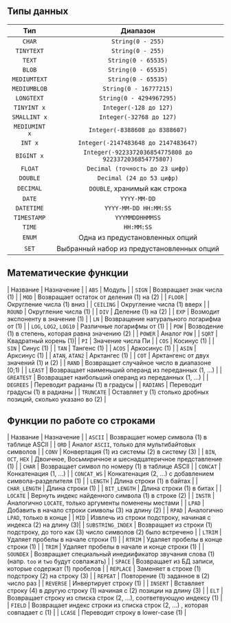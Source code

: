 ## Типы данных

| Тип | Диапазон |
|:--:|:--:|
| `CHAR` | `String(0 - 255)` |
| `TINYTEXT` | `String(0 - 255)` |
| `TEXT` | `String(0 - 65535)` |
| `BLOB` | `String(0 - 65535)` |
| `MEDIUMTEXT` | `String(0 - 65535)` |
| `MEDIUMBLOB` | `String(0 - 16777215)` |
| `LONGTEXT` | `String(0 - 4294967295)` |
| `TINYINT x` | `Integer(-128 до 127)` |
| `SMALLINT x` | `Integer(-32768 до 127)` |
| `MEDIUMINT x` | `Integer(-8388608 до 8388607)` |
| `INT x` | `Integer(-2147483648 до 2147483647)` |
| `BIGINT x` | `Integer(-9223372036854775808 до 9223372036854775807)` |
| `FLOAT` | `Decimal (точность до 23 цифр)` |
| `DOUBLE` | `Decimal (24 до 53 цифр)` |
| `DECIMAL` | `DOUBLE`, хранимый как строка |
| `DATE` | `YYYY-MM-DD` |
| `DATETIME` | `YYYY-MM-DD HH:MM:SS`|
| `TIMESTAMP` | `YYYMMDDHHMMSS` |
| `TIME` | `HH:MM:SS` |
| `ENUM` | Одна из предустановленных опций |
| `SET` | Выбранный набор из предустановленных опций |

## Математические функции

| Название | Назначение |
| `ABS` | Модуль |
| `SIGN` | Возвращает знак числа (1) |
| `MOD` | Возвращает остаток от деления (1) на (2) |
| `FLOOR` | Округление числа (1) вниз |
| `CEILING` | Округление числа (1) вверх |
| `ROUND` | Округление числа (1) |
| `DIV` | Деление (1) на (2) |
| `EXP` | Возмодит экспоненту в значение (1) |
| `LN` | Возвращение натурального логарифма от (1) |
| `LOG`, `LOG2`, `LOG10` | Различные логарифмы от (1) |
| `POW` | Возводение (1) в степень, которая равна значению (2) | 
| `POWER` | Аналог `POW` |
| `SQRT` | Квадратный корень (1)|
| `PI` | Значение числа Пи |
| `COS` | Косинус (1) |
| `SIN` | Синус (1) |
| `TAN` | Тангенс (1) |
| `ACOS` | Аркосинус (1) |
| `ASIN` | Арксинус (1) |
| `ATAN`, `ATAN2` | Арктангес (1) |
| `COT` | Арктангенс от двух значений (1) и (2) |
| `RAND` | Возвращает случайное число в диапазоне [0;1) |
| `LEAST` | Возвращает наименьший операнд из переданных (1, ...) |
| `GREATEST` | Возвращает наибольший операнд из переданных (1, ...) |
| `DEGREES` | Переводит радианы (1) в градусы |
| `RADIANS` | Переводит градусы (1) в радианы |
| `TRUNCATE` | Оставляет у (1) столько дробных позиций, сколько указано во (2) |

## Функции по работе со строками

| Название | Назначение |
| `ASCII` | Возвращает номер символа (1) в таблице ASCII |
| `ORD` | Аналог `ASCII`, только для мультибайтовых символов |
| `CONV` | Конвертация (1) из системы (2) в систему (3) |
| `BIN`, `OCT`, `HEX` | Двоичное, Восьмиричное и шеснадцатеричное представление (1) |
| `CHAR` | Возвращает символ по номеру (1) в таблице ASCII |
| `CONCAT` | Конкатенация (1, ...) |
| `CONCAT_WS` | Конкатенация (2, ...) с добавлением символа-разделителя (1) |
| `LENGTH` | Длина строки (1) в байтах |
| `CHAR_LENGTH` | Длина строки (1) |
| `BIT_LENGTH` | Длина строки (1) в битах |
| `LOCATE` | Вернуть индекс найденного символа (1) в строке (2) |
| `INSTR` | Аналогично `LOCATE`, только аргументы поменены местами |
| `LPAD` | Добавить в начало строки символы (3) на длину (2) |
| `RPAD` | Аналогично `LPAD`, только в конце |
| `MID` | Извлечь из строки подстроку, начиная с индекса (2) на длину (3)|
| `SUBSTRING_INDEX` | Возвращает из строки (1) подстроку, до того как (3) число символов (2) было встречено   |
| `LTRIM` | Удаляет пробелы в начале строки (1) |
| `RTRIM` | Удаляет пробелы в конце строки (1) |
| `TRIM` | Удаляет пробелы в начале и конце строки (1) |
| `SOUNDEX` | Возвращает специальный инедиификатор звучания слова (1) (напр. `too` и `two` будут совпажать) |
| `SPACE` | Возвращает из БД записи, которые содержат (1) пробелов |
| `REPLACE` | Заменяет в строке (1) подстроку (2) на строку (3) |
| `REPEAT` | Повторение (1) заданное в (2) число раз |
| `REVERSE` | Инвертирует строку (1) |
| `INSERT` | Вставляет строку (4) в другую строку (1) начиная с (2) позиции на длину (3) |
| `ELT` | Возвращает строку из списка строк (2, ...), соответвующую индексу (1) |
| `FIELD` | Возвращает индекс строки из списка строк (2, ...) , которая совпадает с (1) |
| `LCASE` | Переводит строку в lower-case (1) |
